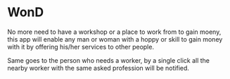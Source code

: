 # WonD
No more need to have a workshop or a place to work from to gain moeny, this app will enable any man or woman with a hoppy or skill to gain money with it by offering his/her services to other people.

Same goes to the person who needs a worker, by a single click all the nearby worker with the same asked profession will be notified.
